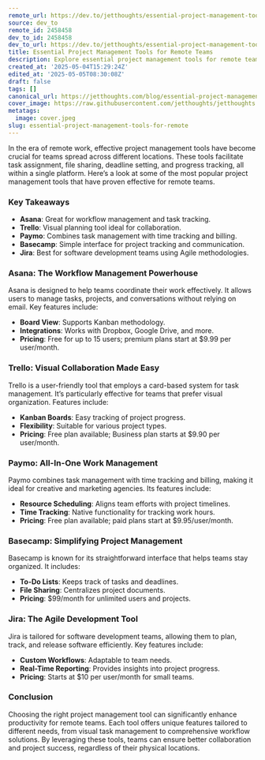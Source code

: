 ```yaml
---
remote_url: https://dev.to/jetthoughts/essential-project-management-tools-for-remote-teams-458g
source: dev_to
remote_id: 2458458
dev_to_id: 2458458
dev_to_url: https://dev.to/jetthoughts/essential-project-management-tools-for-remote-teams-458g
title: Essential Project Management Tools for Remote Teams
description: Explore essential project management tools for remote teams, including Asana, Trello, Paymo, Basecamp, and Jira, to enhance productivity and collaboration.
created_at: '2025-05-04T15:29:24Z'
edited_at: '2025-05-05T08:30:08Z'
draft: false
tags: []
canonical_url: https://jetthoughts.com/blog/essential-project-management-tools-for-remote/
cover_image: https://raw.githubusercontent.com/jetthoughts/jetthoughts.github.io/master/content/blog/essential-project-management-tools-for-remote/cover.jpeg
metatags:
  image: cover.jpeg
slug: essential-project-management-tools-for-remote
---
```

In the era of remote work, effective project management tools have become crucial for teams spread across different locations. These tools facilitate task assignment, file sharing, deadline setting, and progress tracking, all within a single platform. Here’s a look at some of the most popular project management tools that have proven effective for remote teams.

### Key Takeaways

*   **Asana**: Great for workflow management and task tracking.
*   **Trello**: Visual planning tool ideal for collaboration.
*   **Paymo**: Combines task management with time tracking and billing.
*   **Basecamp**: Simple interface for project tracking and communication.
*   **Jira**: Best for software development teams using Agile methodologies.

### Asana: The Workflow Management Powerhouse

Asana is designed to help teams coordinate their work effectively. It allows users to manage tasks, projects, and conversations without relying on email. Key features include:

*   **Board View**: Supports Kanban methodology.
*   **Integrations**: Works with Dropbox, Google Drive, and more.
*   **Pricing**: Free for up to 15 users; premium plans start at $9.99 per user/month.

### Trello: Visual Collaboration Made Easy

Trello is a user-friendly tool that employs a card-based system for task management. It’s particularly effective for teams that prefer visual organization. Features include:

*   **Kanban Boards**: Easy tracking of project progress.
*   **Flexibility**: Suitable for various project types.
*   **Pricing**: Free plan available; Business plan starts at $9.90 per user/month.

### Paymo: All-In-One Work Management

Paymo combines task management with time tracking and billing, making it ideal for creative and marketing agencies. Its features include:

*   **Resource Scheduling**: Aligns team efforts with project timelines.
*   **Time Tracking**: Native functionality for tracking work hours.
*   **Pricing**: Free plan available; paid plans start at $9.95/user/month.

### Basecamp: Simplifying Project Management

Basecamp is known for its straightforward interface that helps teams stay organized. It includes:

*   **To-Do Lists**: Keeps track of tasks and deadlines.
*   **File Sharing**: Centralizes project documents.
*   **Pricing**: $99/month for unlimited users and projects.

### Jira: The Agile Development Tool

Jira is tailored for software development teams, allowing them to plan, track, and release software efficiently. Key features include:

*   **Custom Workflows**: Adaptable to team needs.
*   **Real-Time Reporting**: Provides insights into project progress.
*   **Pricing**: Starts at $10 per user/month for small teams.

### Conclusion

Choosing the right project management tool can significantly enhance productivity for remote teams. Each tool offers unique features tailored to different needs, from visual task management to comprehensive workflow solutions. By leveraging these tools, teams can ensure better collaboration and project success, regardless of their physical locations.